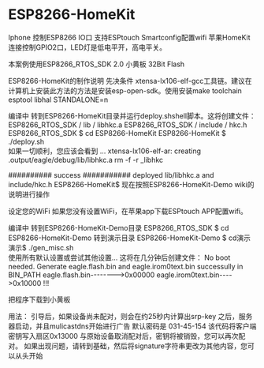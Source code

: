 # ESP8266-HomeKit
Iphone 控制ESP8266 IO口 支持ESPtouch Smartconfig配置wifi 苹果HomeKit连接控制GPIO2口，LED灯是低电平开，高电平关。

本案例使用ESP8266_RTOS_SDK 2.0 小黄板 32Bit Flash

ESP8266-HomeKit的制作说明
先决条件
xtensa-lx106-elf-gcc工具链。建议在计算机上安装此方法的方法是安装esp-open-sdk。使用安装make toolchain esptool libhal STANDALONE=n

编译中
转到ESP8266-HomeKit目录并运行deploy.shshell脚本。这将创建文件：
ESP8266_RTOS_SDK / lib / libhkc.a
ESP8266_RTOS_SDK / include / hkc.h
ESP8266_RTOS_SDK $ cd ESP8266-HomeKit
ESP8266-HomeKit $ ./deploy.sh  
如果一切顺利，您应该会看到
...
xtensa-lx106-elf-ar: creating .output/eagle/debug/lib/libhkc.a
rm -f -r _libhkc

########## success ###########
deployed lib/libhkc.a and include/hkc.h
ESP8266-HomeKit$
现在按照ESP8266-HomeKit-Demo wiki的说明进行操作

设定您的WiFi
如果您没有设置WiFi，在苹果app下载ESPtouch APP配置wifi。

编译中
转到ESP8266-HomeKit-Demo目录
ESP8266_RTOS_SDK $ cd ESP8266-HomeKit-Demo
转到演示目录
ESP8266-HomeKit-Demo $ cd演示
演示$ ./gen_misc.sh  
使用所有默认设置或尝试其他设置...
这将在几分钟后创建文件：
No boot needed.
Generate eagle.flash.bin and eagle.irom0text.bin successully in BIN_PATH
eagle.flash.bin-------->0x00000
eagle.irom0text.bin---->0x10000
!!!

把程序下载到小黄板

用法：
引导后，如果设备尚未配对，则会在约25秒内计算出srp-key
之后，服务器启动，并且mulicastdns开始进行广告
默认密码是 031-45-154
该代码将客户端密钥写入扇区0x13000
与原始设备取消配对后，密钥将被销毁，您可以再次配对。
如果出现问题，请转到基础，然后将signature字符串更改为其他内容，您可以从头开始